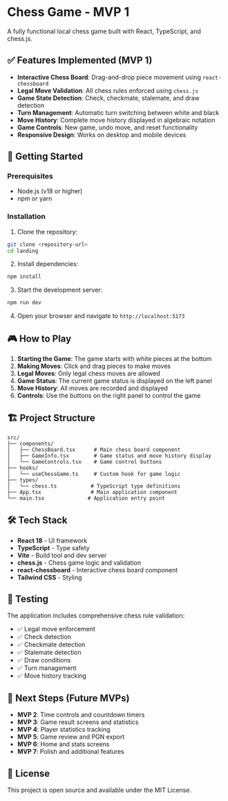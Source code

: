 # Chess Game - MVP 1

A fully functional local chess game built with React, TypeScript, and chess.js.

## ✅ Features Implemented (MVP 1)

- **Interactive Chess Board**: Drag-and-drop piece movement using `react-chessboard`
- **Legal Move Validation**: All chess rules enforced using `chess.js`
- **Game State Detection**: Check, checkmate, stalemate, and draw detection
- **Turn Management**: Automatic turn switching between white and black
- **Move History**: Complete move history displayed in algebraic notation
- **Game Controls**: New game, undo move, and reset functionality
- **Responsive Design**: Works on desktop and mobile devices

## 🚀 Getting Started

### Prerequisites
- Node.js (v18 or higher)
- npm or yarn

### Installation

1. Clone the repository:
```bash
git clone <repository-url>
cd landing
```

2. Install dependencies:
```bash
npm install
```

3. Start the development server:
```bash
npm run dev
```

4. Open your browser and navigate to `http://localhost:5173`

## 🎮 How to Play

1. **Starting the Game**: The game starts with white pieces at the bottom
2. **Making Moves**: Click and drag pieces to make moves
3. **Legal Moves**: Only legal chess moves are allowed
4. **Game Status**: The current game status is displayed on the left panel
5. **Move History**: All moves are recorded and displayed
6. **Controls**: Use the buttons on the right panel to control the game

## 🏗️ Project Structure

```
src/
├── components/
│   ├── ChessBoard.tsx      # Main chess board component
│   ├── GameInfo.tsx        # Game status and move history display
│   └── GameControls.tsx    # Game control buttons
├── hooks/
│   └── useChessGame.ts     # Custom hook for game logic
├── types/
│   └── chess.ts           # TypeScript type definitions
├── App.tsx                # Main application component
└── main.tsx              # Application entry point
```

## 🛠️ Tech Stack

- **React 18** - UI framework
- **TypeScript** - Type safety
- **Vite** - Build tool and dev server
- **chess.js** - Chess game logic and validation
- **react-chessboard** - Interactive chess board component
- **Tailwind CSS** - Styling

## 🧪 Testing

The application includes comprehensive chess rule validation:

- ✅ Legal move enforcement
- ✅ Check detection
- ✅ Checkmate detection
- ✅ Stalemate detection
- ✅ Draw conditions
- ✅ Turn management
- ✅ Move history tracking

## 🎯 Next Steps (Future MVPs)

- **MVP 2**: Time controls and countdown timers
- **MVP 3**: Game result screens and statistics
- **MVP 4**: Player statistics tracking
- **MVP 5**: Game review and PGN export
- **MVP 6**: Home and stats screens
- **MVP 7**: Polish and additional features

## 📝 License

This project is open source and available under the MIT License.
